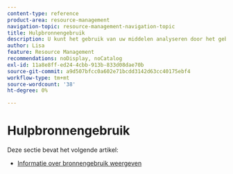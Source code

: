 ```yaml
---
content-type: reference
product-area: resource-management
navigation-topic: resource-management-navigation-topic
title: Hulpbronnengebruik
description: U kunt het gebruik van uw middelen analyseren door het gebruiksrapport over veelvoudige projecten of voor slechts één project tegelijkertijd te herzien.
author: Lisa
feature: Resource Management
recommendations: noDisplay, noCatalog
exl-id: 11a8e8ff-ed24-4cbb-913b-833d08dae70b
source-git-commit: a9d507bfcc0a602e71bcdd3142d63cc40175ebf4
workflow-type: tm+mt
source-wordcount: '38'
ht-degree: 0%

---
```


# Hulpbronnengebruik

Deze sectie bevat het volgende artikel:

* [Informatie over bronnengebruik weergeven](../../resource-mgmt/resource-utilization/view-utilization-information.md)
